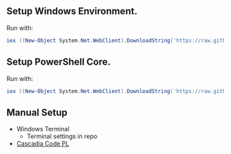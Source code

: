 ## Setup Windows Environment.

Run with:

```powershell
iex ((New-Object System.Net.WebClient).DownloadString('https://raw.githubusercontent.com/phil-holden/pc-setup/main/scripts/setup.ps1'))
```

## Setup PowerShell Core.

Run with:

```powershell
iex ((New-Object System.Net.WebClient).DownloadString('https://raw.githubusercontent.com/phil-holden/pc-setup/main/scripts/pwsh-config.ps1'))
```

## Manual Setup

- Windows Terminal
  - Terminal settings in repo
- [Cascadia Code PL](https://github.com/microsoft/cascadia-code/releases)
